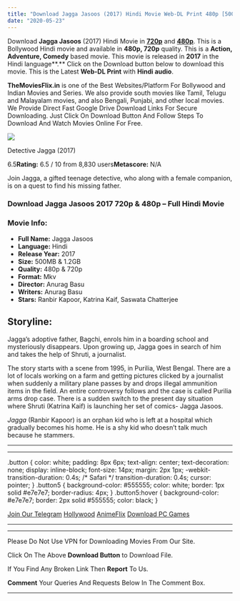 ```yaml
---
title: "Download Jagga Jasoos (2017) Hindi Movie Web-DL Print 480p [500MB] || 720p [1.2GB]"
date: "2020-05-23"
---
```


Download **Jagga Jasoos** (2017) Hindi Movie in [**720p**](https://1moviesflix.com/720p-movies/) and **[480p](https://1moviesflix.com/480p-movies/)**. This is a Bollywood Hindi movie and available in **480p, 720p** quality. This is a **Action, Adventure, Comedy** based movie. This movie is released in **2017** in the Hindi language**.** Click on the Download button below to download this movie. This is the Latest **Web-DL Print** with **Hindi audio**.

**TheMoviesFlix.in** is one of the Best Websites/Platform For Bollywood and Indian Movies and Series. We also provide south movies like Tamil, Telugu and Malayalam movies, and also Bengali, Punjabi, and other local movies. We Provide Direct Fast Google Drive Download Links For Secure Downloading. Just Click On Download Button And Follow Steps To Download And Watch Movies Online For Free.

[![](https://m.media-amazon.com/images/M/MV5BMTkyMzc1MTQxNl5BMl5BanBnXkFtZTgwMDIzNzM3MjI@._V1_SX300.jpg)](https://www.imdb.com/title/tt4129428/ "Detective Jagga")

Detective Jagga (2017)

6.5**Rating:** 6.5 / 10 from 8,830 users**Metascore:** N/A

Join Jagga, a gifted teenage detective, who along with a female companion, is on a quest to find his missing father.

### Download Jagga Jasoos 2017 720p & 480p – Full Hindi Movie

### Movie Info:

- **Full Name:** Jagga Jasoos
- **Language:** Hindi
- **Release Year:** 2017
- **Size:** 500MB & 1.2GB
- **Quality:** 480p & 720p
- **Format:** Mkv
- **Director:** Anurag Basu
- **Writers:** Anurag Basu
- **Stars:** Ranbir Kapoor, Katrina Kaif, Saswata Chatterjee

## Storyline:

Jagga’s adoptive father, Bagchi, enrols him in a boarding school and mysteriously disappears. Upon growing up, Jagga goes in search of him and takes the help of Shruti, a journalist.

The story starts with a scene from 1995, in Purilia, West Bengal. There are a lot of locals working on a farm and getting pictures clicked by a journalist when suddenly a military plane passes by and drops illegal ammunition items in the field. An entire controversy follows and the case is called Purilia arms drop case. There is a sudden switch to the present day situation where Shruti (Katrina Kaif) is launching her set of comics- Jagga Jasoos.

_Jagga_ (Ranbir Kapoor) is an orphan kid who is left at a hospital which gradually becomes his home. He is a shy kid who doesn’t talk much because he stammers.

* * *

* * *

.button { color: white; padding: 8px 6px; text-align: center; text-decoration: none; display: inline-block; font-size: 14px; margin: 2px 1px; -webkit-transition-duration: 0.4s; /\* Safari \*/ transition-duration: 0.4s; cursor: pointer; } .button5 { background-color: #555555; color: white; border: 1px solid #e7e7e7; border-radius: 4px; } .button5:hover { background-color: #e7e7e7; border: 2px solid #555555; color: black; }

[Join Our Telegram](http://gdrivepro.xyz/join.php) [Hollywood](https://moviesverse.com/) [AnimeFlix](https://animeflix.in/) [Download PC Games](https://gamesflix.net/)  

* * *

* * *

  

Please Do Not Use VPN for Downloading Movies From Our Site.

Click On The Above **Download Button** to Download File.

If You Find Any Broken Link Then **Report** To Us.

**Comment** Your Queries And Requests Below In The Comment Box.

* * *
